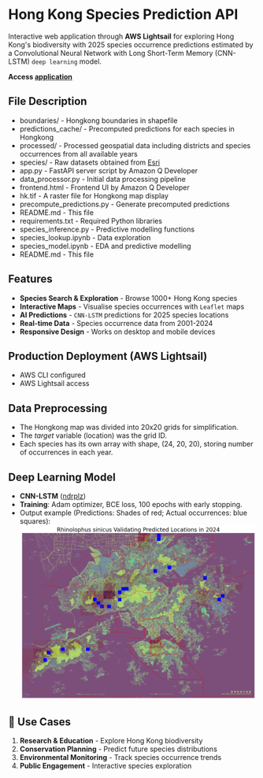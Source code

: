 # Hong Kong Species Prediction API
Interactive web application through **AWS Lightsail** for exploring Hong Kong's biodiversity with 2025 species occurrence predictions estimated by a Convolutional Neural Network with Long Short-Term Memory (CNN-LSTM) `deep learning` model.  

**Access [application](http://3.25.93.9)**

## File Description
* boundaries/ - Hongkong boundaries in shapefile  
* predictions_cache/ - Precomputed predictions for each species in Hongkong  
* processed/ - Processed geospatial data including districts and species occurrences from all available years  
* species/ - Raw datasets obtained from [Esri](https://opendata.esrichina.hk/maps/esrihk::occurrence-data-of-hong-kong-species/about)  
* app.py - FastAPI server script by Amazon Q Developer  
* data_processor.py - Initial data processing pipeline  
* frontend.html - Frontend UI by Amazon Q Developer  
* hk.tif - A raster file for Hongkong map display  
* precompute_predictions.py - Generate precomputed predictions  
* README.md - This file  
* requirements.txt - Required Python libraries  
* species_inference.py - Predictive modelling functions  
* species_lookup.ipynb - Data exploration  
* species_model.ipynb - EDA and predictive modelling  
* README.md - This file  

## Features
- **Species Search & Exploration** - Browse 1000+ Hong Kong species
- **Interactive Maps** - Visualise species occurrences with `Leaflet` maps
- **AI Predictions** - `CNN-LSTM` predictions for 2025 species locations
- **Real-time Data** - Species occurrence data from 2001-2024
- **Responsive Design** - Works on desktop and mobile devices

## Production Deployment (AWS Lightsail)
- AWS CLI configured
- AWS Lightsail access

## Data Preprocessing
- The Hongkong map was divided into 20x20 grids for simplification.
- The *target* variable (location) was the grid ID.
- Each species has its own array with shape, (24, 20, 20), storing number of occurrences in each year.

## Deep Learning Model
- **CNN-LSTM** ([ndrplz](https://github.com/ndrplz/ConvLSTM_pytorch))
- **Training**: Adam optimizer, BCE loss, 100 epochs with early stopping.
- Output example (Predictions: Shades of red; Actual occurrences: blue squares):
![Predicted locations with actual occurrences](./image/output.png)

## 🎯 Use Cases
1. **Research & Education** - Explore Hong Kong biodiversity
2. **Conservation Planning** - Predict future species distributions
3. **Environmental Monitoring** - Track species occurrence trends
4. **Public Engagement** - Interactive species exploration
